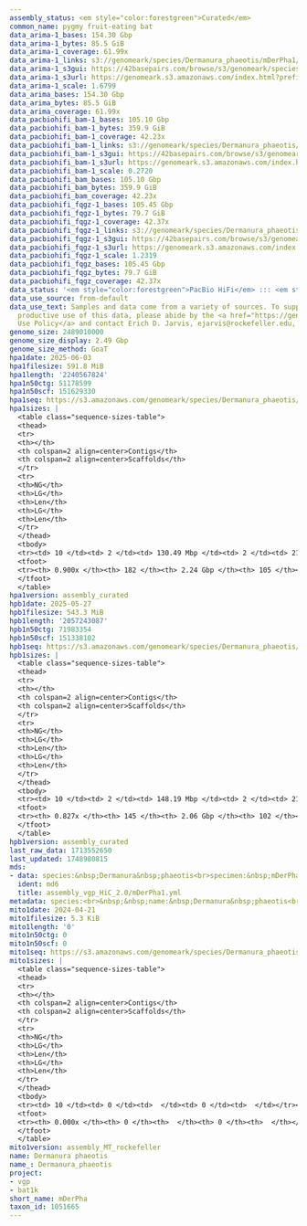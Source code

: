 ```yaml
---
assembly_status: <em style="color:forestgreen">Curated</em>
common_name: pygmy fruit-eating bat
data_arima-1_bases: 154.30 Gbp
data_arima-1_bytes: 85.5 GiB
data_arima-1_coverage: 61.99x
data_arima-1_links: s3://genomeark/species/Dermanura_phaeotis/mDerPha1/genomic_data/arima/<br>
data_arima-1_s3gui: https://42basepairs.com/browse/s3/genomeark/species/Dermanura_phaeotis/mDerPha1/genomic_data/arima/
data_arima-1_s3url: https://genomeark.s3.amazonaws.com/index.html?prefix=species/Dermanura_phaeotis/mDerPha1/genomic_data/arima/
data_arima-1_scale: 1.6799
data_arima_bases: 154.30 Gbp
data_arima_bytes: 85.5 GiB
data_arima_coverage: 61.99x
data_pacbiohifi_bam-1_bases: 105.10 Gbp
data_pacbiohifi_bam-1_bytes: 359.9 GiB
data_pacbiohifi_bam-1_coverage: 42.23x
data_pacbiohifi_bam-1_links: s3://genomeark/species/Dermanura_phaeotis/mDerPha1/genomic_data/pacbio_hifi/<br>
data_pacbiohifi_bam-1_s3gui: https://42basepairs.com/browse/s3/genomeark/species/Dermanura_phaeotis/mDerPha1/genomic_data/pacbio_hifi/
data_pacbiohifi_bam-1_s3url: https://genomeark.s3.amazonaws.com/index.html?prefix=species/Dermanura_phaeotis/mDerPha1/genomic_data/pacbio_hifi/
data_pacbiohifi_bam-1_scale: 0.2720
data_pacbiohifi_bam_bases: 105.10 Gbp
data_pacbiohifi_bam_bytes: 359.9 GiB
data_pacbiohifi_bam_coverage: 42.23x
data_pacbiohifi_fqgz-1_bases: 105.45 Gbp
data_pacbiohifi_fqgz-1_bytes: 79.7 GiB
data_pacbiohifi_fqgz-1_coverage: 42.37x
data_pacbiohifi_fqgz-1_links: s3://genomeark/species/Dermanura_phaeotis/mDerPha1/genomic_data/pacbio_hifi/<br>
data_pacbiohifi_fqgz-1_s3gui: https://42basepairs.com/browse/s3/genomeark/species/Dermanura_phaeotis/mDerPha1/genomic_data/pacbio_hifi/
data_pacbiohifi_fqgz-1_s3url: https://genomeark.s3.amazonaws.com/index.html?prefix=species/Dermanura_phaeotis/mDerPha1/genomic_data/pacbio_hifi/
data_pacbiohifi_fqgz-1_scale: 1.2319
data_pacbiohifi_fqgz_bases: 105.45 Gbp
data_pacbiohifi_fqgz_bytes: 79.7 GiB
data_pacbiohifi_fqgz_coverage: 42.37x
data_status: '<em style="color:forestgreen">PacBio HiFi</em> ::: <em style="color:forestgreen">Arima</em>'
data_use_source: from-default
data_use_text: Samples and data come from a variety of sources. To support fair and
  productive use of this data, please abide by the <a href="https://genome10k.soe.ucsc.edu/data-use-policies/">Data
  Use Policy</a> and contact Erich D. Jarvis, ejarvis@rockefeller.edu, with any questions.
genome_size: 2489010000
genome_size_display: 2.49 Gbp
genome_size_method: GoaT
hpa1date: 2025-06-03
hpa1filesize: 591.8 MiB
hpa1length: '2240567824'
hpa1n50ctg: 51178599
hpa1n50scf: 151629330
hpa1seq: https://s3.amazonaws.com/genomeark/species/Dermanura_phaeotis/mDerPha1/assembly_curated/mDerPha1.hap1.cur.20250603.fasta.gz
hpa1sizes: |
  <table class="sequence-sizes-table">
  <thead>
  <tr>
  <th></th>
  <th colspan=2 align=center>Contigs</th>
  <th colspan=2 align=center>Scaffolds</th>
  </tr>
  <tr>
  <th>NG</th>
  <th>LG</th>
  <th>Len</th>
  <th>LG</th>
  <th>Len</th>
  </tr>
  </thead>
  <tbody>
  <tr><td> 10 </td><td> 2 </td><td> 130.49 Mbp </td><td> 2 </td><td> 214.80 Mbp </td></tr><tr><td> 20 </td><td> 5 </td><td> 98.99 Mbp </td><td> 3 </td><td> 192.65 Mbp </td></tr><tr><td> 30 </td><td> 7 </td><td> 71.42 Mbp </td><td> 4 </td><td> 179.79 Mbp </td></tr><tr><td> 40 </td><td> 11 </td><td> 62.71 Mbp </td><td> 5 </td><td> 176.00 Mbp </td></tr><tr style="background-color:#cccccc;"><td> 50 </td><td> 16 </td><td style="background-color:#88ff88;"> 51.18 Mbp </td><td> 7 </td><td style="background-color:#88ff88;"> 151.63 Mbp </td></tr><tr><td> 60 </td><td> 21 </td><td> 37.47 Mbp </td><td> 9 </td><td> 140.91 Mbp </td></tr><tr><td> 70 </td><td> 28 </td><td> 30.27 Mbp </td><td> 11 </td><td> 118.37 Mbp </td></tr><tr><td> 80 </td><td> 39 </td><td> 17.10 Mbp </td><td> 13 </td><td> 98.05 Mbp </td></tr><tr><td> 90 </td><td> 173 </td><td> 63.66 Kbp </td><td> 98 </td><td> 64.07 Kbp </td></tr><tr><td> 100 </td><td> 0 </td><td>  </td><td> 0 </td><td>  </td></tr></tbody>
  <tfoot>
  <tr><th> 0.900x </th><th> 182 </th><th> 2.24 Gbp </th><th> 105 </th><th> 2.24 Gbp </th></tr>
  </tfoot>
  </table>
hpa1version: assembly_curated
hpb1date: 2025-05-27
hpb1filesize: 543.3 MiB
hpb1length: '2057243087'
hpb1n50ctg: 71983354
hpb1n50scf: 151338102
hpb1seq: https://s3.amazonaws.com/genomeark/species/Dermanura_phaeotis/mDerPha1/assembly_curated/mDerPha1.hap2.cur.20250527.fasta.gz
hpb1sizes: |
  <table class="sequence-sizes-table">
  <thead>
  <tr>
  <th></th>
  <th colspan=2 align=center>Contigs</th>
  <th colspan=2 align=center>Scaffolds</th>
  </tr>
  <tr>
  <th>NG</th>
  <th>LG</th>
  <th>Len</th>
  <th>LG</th>
  <th>Len</th>
  </tr>
  </thead>
  <tbody>
  <tr><td> 10 </td><td> 2 </td><td> 148.19 Mbp </td><td> 2 </td><td> 212.13 Mbp </td></tr><tr><td> 20 </td><td> 4 </td><td> 139.83 Mbp </td><td> 3 </td><td> 193.94 Mbp </td></tr><tr><td> 30 </td><td> 6 </td><td> 113.35 Mbp </td><td> 4 </td><td> 182.18 Mbp </td></tr><tr><td> 40 </td><td> 8 </td><td> 101.51 Mbp </td><td> 5 </td><td> 174.32 Mbp </td></tr><tr style="background-color:#cccccc;"><td> 50 </td><td> 11 </td><td style="background-color:#88ff88;"> 71.98 Mbp </td><td> 7 </td><td style="background-color:#88ff88;"> 151.34 Mbp </td></tr><tr><td> 60 </td><td> 15 </td><td> 59.09 Mbp </td><td> 9 </td><td> 127.99 Mbp </td></tr><tr><td> 70 </td><td> 20 </td><td> 37.10 Mbp </td><td> 11 </td><td> 110.73 Mbp </td></tr><tr><td> 80 </td><td> 34 </td><td> 7.95 Mbp </td><td> 14 </td><td> 54.95 Mbp </td></tr><tr><td> 90 </td><td> 0 </td><td>  </td><td> 0 </td><td>  </td></tr><tr><td> 100 </td><td> 0 </td><td>  </td><td> 0 </td><td>  </td></tr></tbody>
  <tfoot>
  <tr><th> 0.827x </th><th> 145 </th><th> 2.06 Gbp </th><th> 102 </th><th> 2.06 Gbp </th></tr>
  </tfoot>
  </table>
hpb1version: assembly_curated
last_raw_data: 1713552650
last_updated: 1748980815
mds:
- data: species:&nbsp;Dermanura&nbsp;phaeotis<br>specimen:&nbsp;mDerPha1<br>projects:&nbsp;<br>&nbsp;&nbsp;-&nbsp;vgp<br>assembled_by_group:&nbsp;Rockefeller<br>combine_for_curation:&nbsp;true<br>hap1:&nbsp;s3://genomeark/species/Dermanura_phaeotis/mDerPha1/assembly_vgp_HiC_2.0/mDerPha1.HiC.hap1.20240421.fasta.gz<br>hap2:&nbsp;s3://genomeark/species/Dermanura_phaeotis/mDerPha1/assembly_vgp_HiC_2.0/mDerPha1.HiC.hap2.20240421.fasta.gz<br>pretext_hap1:&nbsp;s3://genomeark/species/Dermanura_phaeotis/mDerPha1/assembly_vgp_HiC_2.0/evaluation/hap1/pretext/mDerPha1_hap1_s2.pretext<br>pretext_hap2:&nbsp;s3://genomeark/species/Dermanura_phaeotis/mDerPha1/assembly_vgp_HiC_2.0/evaluation/hap2/pretext/mDerPha1_hap2_s2.pretext<br>kmer_spectra_img:&nbsp;s3://genomeark/species/Dermanura_phaeotis/mDerPha1/assembly_vgp_HiC_2.0/evaluation/merqury/mDerPha1_png/<br>pacbio_read_dir:&nbsp;s3://genomeark/species/Dermanura_phaeotis/mDerPha1/genomic_data/pacbio_hifi/<br>pacbio_read_type:&nbsp;hifi<br>hic_read_dir:&nbsp;s3://genomeark/species/Dermanura_phaeotis/mDerPha1/genomic_data/arima/<br>mito:&nbsp;s3://genomeark/species/Dermanura_phaeotis/mDerPha1/assembly_MT_rockefeller/mDerPha1.MT.20240421.fasta.gz<br>pipeline:&nbsp;<br>&nbsp;&nbsp;-&nbsp;hifiasm&nbsp;(0.19.3+galaxy0)<br>&nbsp;&nbsp;-&nbsp;purge_dups&nbsp;(1.2.6+galaxy0)<br>&nbsp;&nbsp;-&nbsp;yahs&nbsp;(1.2a.2+galaxy1)<br>notes:&nbsp;This&nbsp;was&nbsp;a&nbsp;Hifiasm-HiC&nbsp;assembly&nbsp;of&nbsp;mDerPha1,&nbsp;resulting&nbsp;in&nbsp;two&nbsp;complete&nbsp;haplotypes.&nbsp;HiC&nbsp;scaffolding&nbsp;was&nbsp;performed&nbsp;with&nbsp;YaHS.&nbsp;&nbsp;The&nbsp;HiC&nbsp;prep&nbsp;kit&nbsp;used&nbsp;was&nbsp;Swift-IDT.&nbsp;<br>
  ident: md6
  title: assembly_vgp_HiC_2.0/mDerPha1.yml
metadata: species:<br>&nbsp;&nbsp;name:&nbsp;Dermanura&nbsp;phaeotis<br>&nbsp;&nbsp;short_name:&nbsp;mDerPha<br>&nbsp;&nbsp;taxon_id:&nbsp;1051665<br>&nbsp;&nbsp;common_name:&nbsp;pygmy&nbsp;fruit-eating&nbsp;bat<br>&nbsp;&nbsp;order:<br>&nbsp;&nbsp;&nbsp;&nbsp;name:&nbsp;Chiroptera<br>&nbsp;&nbsp;family:<br>&nbsp;&nbsp;&nbsp;&nbsp;name:&nbsp;Natalidae<br>&nbsp;&nbsp;individuals:<br>&nbsp;&nbsp;-&nbsp;''<br>&nbsp;&nbsp;genome_size:&nbsp;2489010000<br>&nbsp;&nbsp;genome_size_method:&nbsp;GoaT<br>&nbsp;&nbsp;project:&nbsp;[&nbsp;vgp&nbsp;,&nbsp;bat1k&nbsp;]
mito1date: 2024-04-21
mito1filesize: 5.3 KiB
mito1length: '0'
mito1n50ctg: 0
mito1n50scf: 0
mito1seq: https://s3.amazonaws.com/genomeark/species/Dermanura_phaeotis/mDerPha1/assembly_MT_rockefeller/mDerPha1.MT.20240421.fasta.gz
mito1sizes: |
  <table class="sequence-sizes-table">
  <thead>
  <tr>
  <th></th>
  <th colspan=2 align=center>Contigs</th>
  <th colspan=2 align=center>Scaffolds</th>
  </tr>
  <tr>
  <th>NG</th>
  <th>LG</th>
  <th>Len</th>
  <th>LG</th>
  <th>Len</th>
  </tr>
  </thead>
  <tbody>
  <tr><td> 10 </td><td> 0 </td><td>  </td><td> 0 </td><td>  </td></tr><tr><td> 20 </td><td> 0 </td><td>  </td><td> 0 </td><td>  </td></tr><tr><td> 30 </td><td> 0 </td><td>  </td><td> 0 </td><td>  </td></tr><tr><td> 40 </td><td> 0 </td><td>  </td><td> 0 </td><td>  </td></tr><tr style="background-color:#cccccc;"><td> 50 </td><td> 0 </td><td style="background-color:#ff8888;">  </td><td> 0 </td><td style="background-color:#ff8888;">  </td></tr><tr><td> 60 </td><td> 0 </td><td>  </td><td> 0 </td><td>  </td></tr><tr><td> 70 </td><td> 0 </td><td>  </td><td> 0 </td><td>  </td></tr><tr><td> 80 </td><td> 0 </td><td>  </td><td> 0 </td><td>  </td></tr><tr><td> 90 </td><td> 0 </td><td>  </td><td> 0 </td><td>  </td></tr><tr><td> 100 </td><td> 0 </td><td>  </td><td> 0 </td><td>  </td></tr></tbody>
  <tfoot>
  <tr><th> 0.000x </th><th> 0 </th><th>  </th><th> 0 </th><th>  </th></tr>
  </tfoot>
  </table>
mito1version: assembly_MT_rockefeller
name: Dermanura phaeotis
name_: Dermanura_phaeotis
project:
- vgp
- bat1k
short_name: mDerPha
taxon_id: 1051665
---
```

